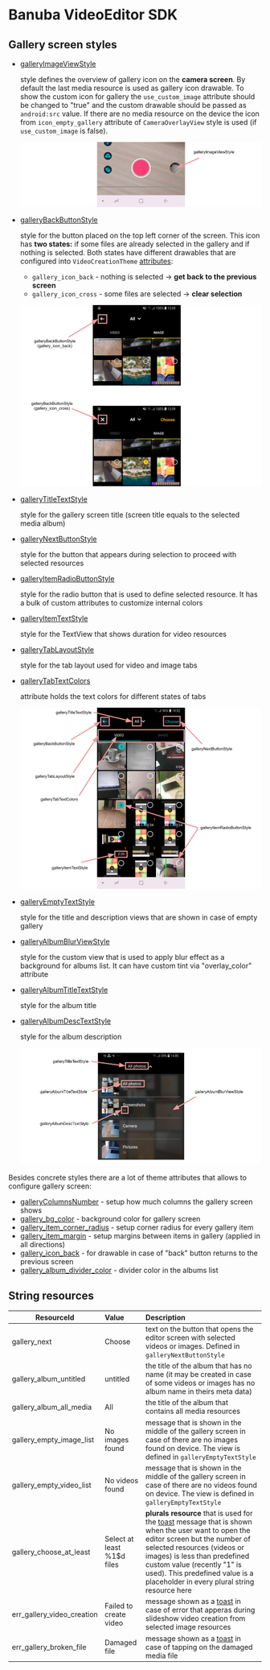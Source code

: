 # Banuba VideoEditor SDK
## Gallery screen styles

- [galleryImageViewStyle](https://github.com/Banuba/ve-sdk-android-integration-sample/blob/main/app/src/main/res/values/themes.xml#L85)

    style defines the overview of gallery icon on the **camera screen**. By default the last media resource is used as gallery icon drawable. To show the custom icon for gallery the `use_custom_image` attribute should be changed to "true" and the custom drawable should be passed as `android:src` value. If there are no media resource on the device the icon from `icon_empty_gallery` attribute of `CameraOverlayView` style is used (if `use_custom_image` is false). 

    ![img](screenshots/gallery0.png)

- [galleryBackButtonStyle](https://github.com/Banuba/ve-sdk-android-integration-sample/blob/main/app/src/main/res/values/themes.xml#L87)

    style for the button placed on the top left corner of the screen. This icon has **two states:** if some files are already selected in the gallery and if nothing is selected. Both states have different drawables that are configured into `VideoCreationTheme` [attributes](https://github.com/Banuba/ve-sdk-android-integration-sample/blob/main/app/src/main/res/values/themes.xml#L111):

    - `gallery_icon_back` -  nothing is selected → **get back to the previous screen**
    - `gallery_icon_cross` - some files are selected → **clear selection** 

    ![img](screenshots/gallery3.png)

- [galleryTitleTextStyle](https://github.com/Banuba/ve-sdk-android-integration-sample/blob/main/app/src/main/res/values/themes.xml#L86)

    style for the gallery screen title (screen title equals to the selected media album)

- [galleryNextButtonStyle](https://github.com/Banuba/ve-sdk-android-integration-sample/blob/main/app/src/main/res/values/themes.xml#L88)

    style for the button that appears during selection to proceed with selected resources
- [galleryItemRadioButtonStyle](https://github.com/Banuba/ve-sdk-android-integration-sample/blob/main/app/src/main/res/values/themes.xml#L89)

    style for the radio button that is used to define selected resource. It has a bulk of custom attributes to customize internal colors 
- [galleryItemTextStyle](https://github.com/Banuba/ve-sdk-android-integration-sample/blob/main/app/src/main/res/values/themes.xml#L90)

    style for the TextView that shows duration for video resources

- [galleryTabLayoutStyle](https://github.com/Banuba/ve-sdk-android-integration-sample/blob/main/app/src/main/res/values/themes.xml#L95)

    style for the tab layout used for video and image tabs 

- [galleryTabTextColors](https://github.com/Banuba/ve-sdk-android-integration-sample/blob/main/app/src/main/res/values/themes.xml#L96)

    attribute holds the text colors for different states of tabs

    ![img](screenshots/gallery1.png)

- [galleryEmptyTextStyle](https://github.com/Banuba/ve-sdk-android-integration-sample/blob/main/app/src/main/res/values/themes.xml#L91)

    style for the title and description views that are shown in case of empty gallery
- [galleryAlbumBlurViewStyle](https://github.com/Banuba/ve-sdk-android-integration-sample/blob/main/app/src/main/res/values/themes.xml#L92)

    style for the custom view that is used to apply blur effect as a background for albums list. It can have custom tint via "overlay_color" attribute
- [galleryAlbumTitleTextStyle](https://github.com/Banuba/ve-sdk-android-integration-sample/blob/main/app/src/main/res/values/themes.xml#L93)

    style for the album title
- [galleryAlbumDescTextStyle](https://github.com/Banuba/ve-sdk-android-integration-sample/blob/main/app/src/main/res/values/themes.xml#L94)

    style for the album description

    ![img](screenshots/gallery2.png)

Besides concrete styles there are a lot of theme attributes that allows to configure gallery screen:
- [galleryColumnsNumber](https://github.com/Banuba/ve-sdk-android-integration-sample/blob/main/app/src/main/res/values/themes.xml#L98) - setup how much columns the gallery screen shows
- [gallery_bg_color](https://github.com/Banuba/ve-sdk-android-integration-sample/blob/main/app/src/main/res/values/themes.xml#L99) - background color for gallery screen
- [gallery_item_corner_radius](https://github.com/Banuba/ve-sdk-android-integration-sample/blob/main/app/src/main/res/values/themes.xml#L100) - setup corner radius for every gallery item
- [gallery_item_margin](https://github.com/Banuba/ve-sdk-android-integration-sample/blob/main/app/src/main/res/values/themes.xml#L101) - setup margins between items in gallery (applied in all directions)
- [gallery_icon_back](https://github.com/Banuba/ve-sdk-android-integration-sample/blob/main/app/src/main/res/values/themes.xml#L102) - for drawable in case of "back" button returns to the previous screen
- [gallery_album_divider_color](https://github.com/Banuba/ve-sdk-android-integration-sample/blob/main/app/src/main/res/values/themes.xml#L103) - divider color in the albums list

## String resources

| ResourceId        |      Value      |   Description |
| ------------- | :----------- | :------------- |
| gallery_next | Choose | text on the button that opens the editor screen with selected videos or images. Defined in ```galleryNextButtonStyle```
| gallery_album_untitled | untitled | the title of the album that has no name (it may be created in case of some videos or images has no album name in theirs meta data)
| gallery_album_all_media | All | the title of the album that contains all media resources
| gallery_empty_image_list | No images found | message that is shown in the middle of the gallery screen in case of there are no images found on device. The view is defined in ```galleryEmptyTextStyle```
| gallery_empty_video_list | No videos found | message that is shown in the middle of the gallery screen in case of there are no videos found on device. The view is defined in ```galleryEmptyTextStyle```
| gallery_choose_at_least | Select at least %1$d files | **plurals resource** that is used for the [toast](alert_styles.md#L11) message that is shown when the user want to open the editor screen but the number of selected resources (videos or images) is less than predefined custom value (recently "1" is used). This predefined value is a placeholder in every plural string resource here
| err_gallery_video_creation | Failed to create video | message shown as a [toast](alert_styles.md#L11) in case of error that apperas during slideshow video creation from selected image resources
| err_gallery_broken_file | Damaged file | message shown as a [toast](alert_styles.md#L11) in case of tapping on the damaged media file